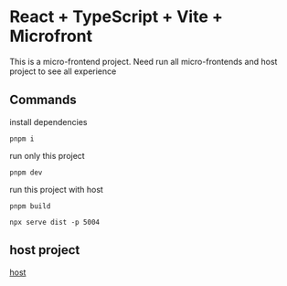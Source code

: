 # React + TypeScript + Vite + Microfront

This is a micro-frontend project. Need run all micro-frontends and host project to see all experience

## Commands

install dependencies
```
pnpm i
```

run only this project
```
pnpm dev
```

run this project with host
```
pnpm build
```

```
npx serve dist -p 5004
```

## host project
 [host](https://github.com/guilhermeafonsomb/farms-fiap-host)
